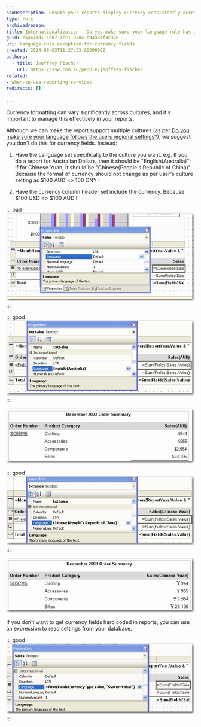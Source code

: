```yaml
---
seoDescription: Ensure your reports display currency consistently across cultures by setting specific language rules for each currency field.
type: rule
archivedreason:
title: Internationalization - Do you make sure your language rule has an exception for Currency Fields?
guid: c54613d1-1e07-4cc1-9284-b34a34f3c376
uri: language-rule-exception-for-currency-fields
created: 2024-08-02T11:27:33.0000000Z
authors: 
  - title: Jeoffrey Fischer
    url: https://ssw.com.au/people/jeoffrey-fischer
related:
- when-to-use-reporting-services
redirects: []

---
```


Currency formatting can vary significantly across cultures, and it's important to manage this effectively in your reports.

<!--endintro-->

Although we can make the report support multiple cultures (as per [Do you make sure your language follows the users regional settings?](https://www.ssw.com.au/ssw/Standards/Rules/RulesToBetterSQLReportingServices.aspx#LanguageSetting)), we suggest you don't do this for currency fields. Instead:

1. Have the Language set specifically to the culture you want.
e.g. If you do a report for Australian Dollars, then it should be "English(Australia)"; if for Chinese Yuan, it should be "Chinese(People's Republic of China)". Because the format of currency should not change as per user's culture setting as $100 AUD <> 100 CNY !

2. Have the currency column header set include the currency.
Because $100 USD <> $100 AUD !

::: bad  
![Figure: Bad example - Using default language for currency field](RSCurrency_bad.gif)  
:::

::: good  
![Figure: Good example - This currency field stores Australian Dollars and will always display it that way](RSCurrency_good_au.gif)
:::

![Figure: AUD currency](RSCurrency_sample_au.gif)

::: good  
![Figure: Good example - This currency field stores Chinese Yuan and will always display it that way](RSCurrency_good_cn.gif)
:::

![Figure: Chinese Yuan currency](RSCurrency_sample_cn.gif)

If you don't want to get currency fields hard coded in reports, you can use an expression to read settings from your database.

::: good  
![Figure: Good example - Using specified language as per value of column CurrencyType in table SystemValue](RSCurrency_good_expression.gif)
:::